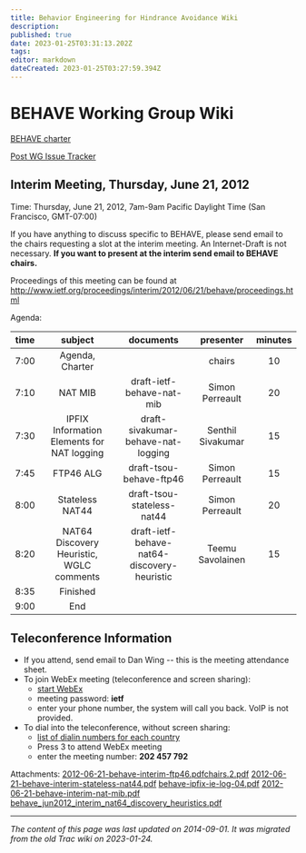 ```yaml
---
title: Behavior Engineering for Hindrance Avoidance Wiki
description: 
published: true
date: 2023-01-25T03:31:13.202Z
tags: 
editor: markdown
dateCreated: 2023-01-25T03:27:59.394Z
---
```


# BEHAVE Working Group Wiki
[BEHAVE charter](http://www.ietf.org/html.charters/behave-charter.html)

[Post WG Issue Tracker](/group/behave/PostIssueTracker)

## Interim Meeting, Thursday, June 21, 2012
Time: Thursday, June 21, 2012, 7am-9am Pacific Daylight Time (San Francisco, GMT-07:00)

If you have anything to discuss specific to BEHAVE, please send email to the chairs requesting a slot at the interim meeting. An Internet-Draft is not necessary. **If you want to present at the interim send email to BEHAVE chairs.**

Proceedings of this meeting can be found at http://www.ietf.org/proceedings/interim/2012/06/21/behave/proceedings.html

Agenda:

| time |                   subject                  |                  documents                  |     presenter     | minutes |
|:----:|:------------------------------------------:|:-------------------------------------------:|:-----------------:|:-------:|
| 7:00 | Agenda, Charter                            |                                             | chairs            |      10 |
| 7:10 | NAT MIB                                    | draft-ietf-behave-nat-mib                   | Simon Perreault   |      20 |
| 7:30 | IPFIX Information Elements for NAT logging | draft-sivakumar-behave-nat-logging          | Senthil Sivakumar |      15 |
| 7:45 | FTP46 ALG                                  | draft-tsou-behave-ftp46                     | Simon Perreault   |      15 |
| 8:00 | Stateless NAT44                            | draft-tsou-stateless-nat44                  | Simon Perreault   |      20 |
| 8:20 | NAT64 Discovery Heuristic, WGLC comments   | draft-ietf-behave-nat64-discovery-heuristic | Teemu Savolainen  |      15 |
| 8:35 | Finished                                   |                                             |                   |         |
| 9:00 | End                                        |                                             |                   |         |
## Teleconference Information
- If you attend, send email to Dan Wing -- this is the meeting attendance sheet.
- To join WebEx meeting (teleconference and screen sharing):
	- [start WebEx](https://cisco.webex.com/ciscosales/j.php?ED=197918192&UID=0&PW=NZDg2OTE2YWY2&RT=MiM0)
	- meeting password: **ietf**
	- enter your phone number, the system will call you back. VoIP is not provided.
- To dial into the teleconference, without screen sharing:
	- [list of dialin numbers for each country](http://cisco.com/en/US/about/doing_business/conferencing/index.html)
	- Press 3 to attend WebEx meeting
	- enter the meeting number: **202 457 792**
  
Attachments:
[2012-06-21-behave-interim-ftp46.pdf](/2012-06-21-behave-interim-ftp46.pdf)[chairs.2.pdf](/chairs.2.pdf)
[2012-06-21-behave-interim-stateless-nat44.pdf](/2012-06-21-behave-interim-stateless-nat44.pdf)
[behave-ipfix-ie-log-04.pdf](/behave-ipfix-ie-log-04.pdf)
[2012-06-21-behave-interim-nat-mib.pdf](/2012-06-21-behave-interim-nat-mib.pdf)
[behave_jun2012_interim_nat64_discovery_heuristics.pdf](/behave_jun2012_interim_nat64_discovery_heuristics.pdf)
&nbsp;
&nbsp;
&nbsp;

---

*The content of this page was last updated on 2014-09-01. It was migrated from the old Trac wiki on 2023-01-24.*